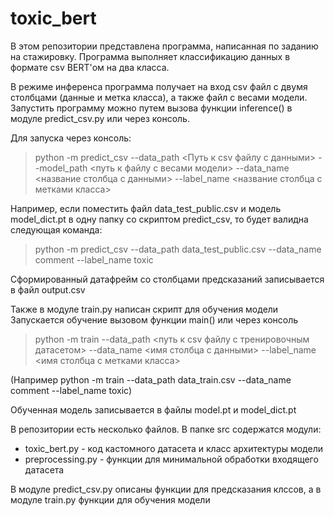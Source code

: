 # toxic_bert

В этом репозитории представлена программа, написанная по заданию на стажировку. Программа выполняет классификацию данных в формате csv BERT'ом на два класса.

В режиме инференса программа получает на вход csv файл с двумя столбцами (данные и метка класса), а также файл с весами модели.
Запустить программу можно путем вызова функции inference() в модуле predict_csv.py или через консоль.

Для запуска через консоль:
> python -m predict_csv --data_path <Путь к csv файлу с данными> --model_path <путь к файлу с весами модели> --data_name <название столбца с данными> --label_name <название столбца с метками класса>

Например, если поместить файл data_test_public.csv и модель model_dict.pt в одну папку со скриптом predict_csv, то будет валидна следующая команда:
> python -m predict_csv --data_path data_test_public.csv --data_name comment --label_name toxic

Сформированный датафрейм со столбцами предсказаний записывается в файл output.csv

Также в модуле train.py написан скрипт для обучения модели
Запускается обучение вызовом функции main() или через консоль
> python -m train --data_path <путь к csv файлу с тренировочным датасетом> --data_name <имя столбца с данными> --label_name <имя столбца с метками класса>

(Например python -m train --data_path data_train.csv --data_name comment --label_name toxic)

Обученная модель записывается в файлы model.pt и model_dict.pt


В репозитории есть несколько файлов. В папке src содержатся модули:

- toxic_bert.py - код кастомного датасета и класс архитектуры модели
- preprocessing.py - функции для минимальной обработки входящего датасета

В модуле predict_csv.py описаны функции для предсказания клссов, а в модуле train.py функции для обучения модели
